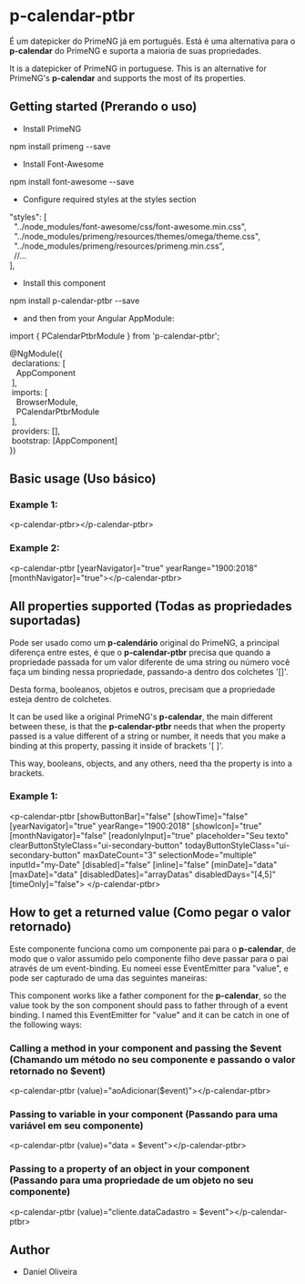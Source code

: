 # p-calendar-ptbr

É um datepicker do PrimeNG já em português.
Está é uma alternativa para o <b>p-calendar</b> do PrimeNG e suporta a maioria de suas propriedades.

It is a datepicker of PrimeNG in portuguese.
This is an alternative for PrimeNG's <b>p-calendar</b> and supports the most of its properties.

## Getting started (Prerando o uso)

 - Install PrimeNG

 npm install primeng --save

 - Install Font-Awesome

 npm install font-awesome --save

 - Configure required styles at the styles section

 "styles": [ <br />
   &nbsp;&nbsp;"../node_modules/font-awesome/css/font-awesome.min.css",<br />
   &nbsp;&nbsp;"../node_modules/primeng/resources/themes/omega/theme.css",<br />
   &nbsp;&nbsp;"../node_modules/primeng/resources/primeng.min.css",<br />
   &nbsp;&nbsp;//...<br />
 ],<br />

 - Install this component

 npm install p-calendar-ptbr --save

 - and then from your Angular AppModule:

 import { PCalendarPtbrModule } from 'p-calendar-ptbr';

 @NgModule({<br />
  &nbsp;declarations: [<br />
  &nbsp;&nbsp;&nbsp;AppComponent<br />
  &nbsp;],<br />
  &nbsp;imports: [<br />
    &nbsp;&nbsp;&nbsp;BrowserModule,<br />
    &nbsp;&nbsp;&nbsp;PCalendarPtbrModule<br />
  &nbsp;],<br />
  &nbsp;providers: [],<br />
  &nbsp;bootstrap: [AppComponent]<br />
})<br />

## Basic usage (Uso básico)

### Example 1:

&lt;p-calendar-ptbr&gt;&lt;/p-calendar-ptbr&gt;

### Example 2:

&lt;p-calendar-ptbr [yearNavigator]="true" yearRange="1900:2018" [monthNavigator]="true"&gt;&lt;/p-calendar-ptbr&gt;

## All properties supported (Todas as propriedades suportadas)

Pode ser usado como um <b>p-calendário</b> original do PrimeNG, a principal diferença entre estes, 
é que o <b>p-calendar-ptbr</b> precisa que quando a propriedade passada for um valor diferente de uma string
ou número você faça um binding nessa propriedade, passando-a dentro dos colchetes '[]'.

Desta forma, booleanos, objetos e outros, precisam que a propriedade esteja dentro de colchetes.

It can be used like a original PrimeNG's <b>p-calendar</b>, the main different
between these, is that the <b>p-calendar-ptbr</b> needs that when the property passed 
is a value different of a string or number, it needs that you make a binding at this property,
passing it inside of brackets '[ ]'.

This way, booleans, objects, and any others, need tha the property is into a brackets.

### Example 1:

&lt;p-calendar-ptbr [showButtonBar]="false" [showTime]="false" [yearNavigator]="true"
          yearRange="1900:2018" [showIcon]="true" [monthNavigator]="false" [readonlyInput]="true"
          placeholder="Seu texto" clearButtonStyleClass="ui-secondary-button"
          todayButtonStyleClass="ui-secondary-button" maxDateCount="3" selectionMode="multiple"
          inputId="my-Date" [disabled]="false" [inline]="false" [minDate]="data"
          [maxDate]="data" [disabledDates]="arrayDatas" disabledDays="[4,5]" [timeOnly]="false"&gt;
&lt;/p-calendar-ptbr&gt;

## How to get a returned value (Como pegar o valor retornado)

Este componente funciona como um componente pai para o <b>p-calendar</b>, de modo que o valor assumido pelo 
componente filho deve passar para o pai através de um event-binding. Eu nomeei esse EventEmitter para "value",
e pode ser capturado de uma das seguintes maneiras:

This component works like a father component for the <b>p-calendar</b>, so the value took  by the son component 
should pass to father through of a event binding. I named this EventEmitter for "value" and it can be catch in
one of the following ways:

### Calling a method in your component and passing the $event (Chamando um método no seu componente e passando o valor retornado no $event)

&lt;p-calendar-ptbr (value)="aoAdicionar($event)"&gt;&lt;/p-calendar-ptbr&gt;

### Passing to variable in your component (Passando para uma variável em seu componente)

&lt;p-calendar-ptbr (value)="data = $event"&gt;&lt;/p-calendar-ptbr&gt;

### Passing to a property of an object in your component (Passando para uma propriedade de um objeto no seu componente)

&lt;p-calendar-ptbr (value)="cliente.dataCadastro = $event"&gt;&lt;/p-calendar-ptbr&gt;

## Author

 - Daniel Oliveira
